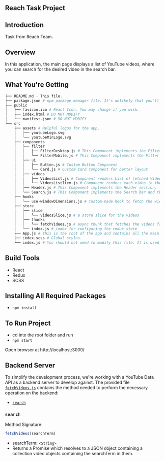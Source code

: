Reach Task Project
---------------------------------------------------------

## Introduction
Task from Reach Team.

## Overview
In this application, the main page displays a list of YouTube videos, where you can search for the desired video in the search bar.

## What You're Getting
```bash
├── README.md - This file.
├── package.json # npm package manager file. It's unlikely that you'll need to modify this.
├── public
│   ├── favicon.ico # React Icon, You may change if you wish.
│   ├── index.html # DO NOT MODIFY
│   └── manifest.json # DO NOT MODIFY
└── src
    ├── assets # Helpful logos for the app.
    │   ├── youtubeLogo.svg
    │   └── youtubeMinLogo.svg
    ├── components
    │   ├── filter
    │   │   ├── FilterDesktop.js # This Component implements the Filter section for the Desktop layout
    │   │   └── FilterMobile.js # This Component implements the Filter section for the Mobile layout
    │   ├── ui
    │   │   ├── Button.js # Custom Button Component
    │   │   └── Card.js # Custom Card Component for better layout
    │   ├── videos
    │   │   ├── VideosList.js # Component renders List of fetched Videos
    │   │   └── VideosListItem.js # Component renders each video in the fetched Videos List
    │   ├── Header.js # This Component implements the Header section.
    │   └── Search.js # This Component implements the Search bar and the search Button section.
    ├── hooks
    │   └── use-windowDimensions.js # Custom-made hook to fetch the width/height on window resize
    ├── store
    │   ├── slice
    │   │   └── videosSlice.js # a store slice for the videos 
    │   ├── thunks
    │   │   └── fetchVideos.js # async thunk that fetches the videos from the API
    │   └── index.js # index for configuring the redux store
    ├── App.js # This is the root of the app and contains all the main functions.
    ├── index.scss # Global styles.
    └── index.js # You should not need to modify this file. It is used for DOM rendering only.
```

## Build Tools
* React
* Redux
* SCSS

## Installing All Required Packages
- `npm install`

## To Run Project
- cd into the root folder and run
- `npm start`

Open browser at http://localhost:3000/

## Backend Server

To simplify the development process, we're working with a YouTube Data API as a backend server to develop against. The provided file [`fetchVideos.js`](src/store/thunks/fetchVideos.js) contains the method needed to perform the necessary operation on the backend:

* [`search`](#search)

### `search`

Method Signature:

```js
fetchVideos(searchTerm)
```

* searchTerm: `<String>`
* Returns a Promise which resolves to a JSON object containing a collection video objects containing the searchTerm in them.
